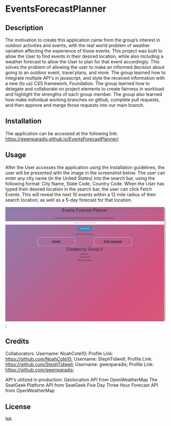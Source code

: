 # EventsForecastPlanner

## Description
The motivation to create this application came from the group’s interest in outdoor activities and events, with the real world problem of weather variation affecting the experience of those events. This project was built to allow the User to find events in their desired location, while also including a weather forecast to allow the User to plan for that event accordingly. This solves the problem of allowing the user to make an informed decision about going to an outdoor event, travel plans, and more. The group learned how to integrate multiple API's in javascript, and style the received information with a new (to us) CSS framework, Foundation. The group learned how to delegate and collaborate on project elements to create fairness in workload and highlight the strengths of each group member. The group also learned how make individual working branches on github, complete pull requests, and then approve and merge those requests into our main branch.

## Installation

The application can be accessed at the following link: https://gwenparadis.github.io/EventsForecastPlanner/

## Usage

After the User accesses the application using the Installation guidelines, the user will be presented with the image in the screenshot below. The user can enter any city name (in the United States) into the search bar, using the following format: City Name, State Code, Country Code. When the User has typed their desired location in the search bar, the user can click Fetch Events. This will reveal the next 10 events within a 12 mile radius of their search location, as well as a 5-day forecast for that location.

![EventsForecastPlanner Screenshot](eventsforecastplanner.png);

## Credits

Collaborators:
Username: NoahCote10; Profile Link: https://github.com/NoahCote10;
Username: StephTidwell; Profile Link: https://github.com/StephTidwell;
Username: gwenparadis; Profile Link: https://github.com/gwenparadis;

API's utilized in production:
Geolocation API from OpenWeatherMap
The SeatGeek Platform API from SeatGeek
Five Day Three Hour Forecast API from OpenWeatherMap

## License

NA
